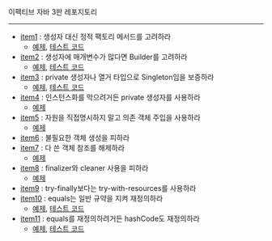 이펙티브 자바 3판 레포지토리 

---

- [item1](https://voyager003.github.io/wiki/java/effective_item1/) : 생성자 대신 정적 팩토리 메서드를 고려하라
  - [예제](https://github.com/Voyager003/Practice_Code/tree/master/Java_effectiveJava/effectiveJava/src/main/java/effectivejava/practicecode/item1), [테스트 코드](https://github.com/Voyager003/PracticeCode/tree/master/Java_EffectiveJava/effectiveJava/src/main/java/effectivejava/practicecode/item1)
- [item2](https://voyager003.github.io/wiki/java/effective_item2/) : 생성자에 매개변수가 많다면 Builder를 고려하라
  - [예제](https://github.com/Voyager003/PracticeCode/tree/master/Java_EffectiveJava/effectiveJava/src/main/java/effectivejava/practicecode/item2), [테스트 코드](https://github.com/Voyager003/PracticeCode/tree/master/Java_EffectiveJava/effectiveJava/src/test/java/effectivejava/practicecode/item2)
- [item3](https://voyager003.github.io/wiki/java/effective_item3/) : private 생성자나 열거 타입으로 Singleton임을 보증하라
  - [예제](https://github.com/Voyager003/PracticeCode/tree/master/Java_EffectiveJava/effectiveJava/src/main/java/effectivejava/practicecode/item3), [테스트 코드](https://github.com/Voyager003/PracticeCode/tree/master/Java_EffectiveJava/effectiveJava/src/test/java/effectivejava/practicecode/item3)
- [item4](https://voyager003.github.io/wiki/java/effective_item4/) : 인스턴스화를 막으려거든 private 생성자를 사용하라
  - [예제](https://github.com/Voyager003/PracticeCode/tree/master/Java_EffectiveJava/effectiveJava/src/main/java/effectivejava/practicecode/item4)
- [item5](https://voyager003.github.io/wiki/java/effective_item5/) : 자원을 직접명시하지 말고 의존 객체 주입을 사용하라
  - [예제](https://github.com/Voyager003/PracticeCode/tree/master/Java_EffectiveJava/effectiveJava/src/main/java/effectivejava/practicecode/item5)
- [item6](https://voyager003.github.io/wiki/java/effective_item6/) : 불필요한 객체 생성을 피하라
- [item7](https://voyager003.github.io/wiki/java/effective_item7/) : 다 쓴 객체 참조를 해제하라
  - [예제](https://github.com/Voyager003/PracticeCode/tree/master/Java_EffectiveJava/effectiveJava/src/main/java/effectivejava/practicecode/item7)
- [item8](https://voyager003.github.io/wiki/java/effective_item8/) : finalizer와 cleaner 사용을 피하라
  - [예제](https://github.com/Voyager003/PracticeCode/tree/master/Java_EffectiveJava/effectiveJava/src/main/java/effectivejava/practicecode/item8)
- [item9](https://voyager003.github.io/wiki/java/effective_item9/) : try-finally보다는 try-with-resources를 사용하라
- [item10](https://voyager003.github.io/wiki/java/effective_item10/) : equals는 일반 규약을 지켜 재정의하라
  - [예제](https://github.com/Voyager003/PracticeCode/tree/master/Java_EffectiveJava/effectiveJava/src/main/java/effectivejava/practicecode/item10), [테스트 코드](https://github.com/Voyager003/PracticeCode/tree/master/Java_EffectiveJava/effectiveJava/src/test/java/effectivejava/practicecode/item10)
- [item11](https://voyager003.github.io/wiki/java/effective_item11/) : equals를 재정의하려거든 hashCode도 재정의하라
  - [예제](https://github.com/Voyager003/PracticeCode/tree/master/Java_EffectiveJava/effectiveJava/src/main/java/effectivejava/practicecode/item11), [테스트 코드](https://github.com/Voyager003/PracticeCode/tree/master/Java_EffectiveJava/effectiveJava/src/test/java/effectivejava/practicecode/item11)